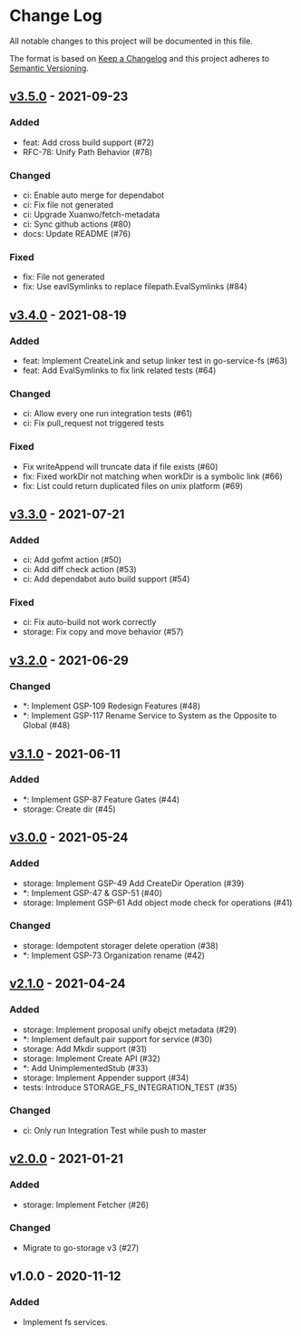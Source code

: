 # Change Log

All notable changes to this project will be documented in this file.

The format is based on [Keep a Changelog](https://keepachangelog.com/)
and this project adheres to [Semantic Versioning](https://semver.org/).

## [v3.5.0] - 2021-09-23

### Added

- feat: Add cross build support (#72)
- RFC-78: Unify Path Behavior (#78) 

### Changed

- ci: Enable auto merge for dependabot
- ci: Fix file not generated 
- ci: Upgrade Xuanwo/fetch-metadata
- ci: Sync github actions (#80)
- docs: Update README (#76)

### Fixed

- fix: File not generated
- fix: Use eavlSymlinks to replace filepath.EvalSymlinks (#84)

## [v3.4.0] - 2021-08-19

### Added

- feat: Implement CreateLink and setup linker test in go-service-fs (#63)
- feat: Add EvalSymlinks to fix link related tests (#64)

### Changed

- ci: Allow every one run integration tests (#61)
- ci: Fix pull_request not triggered tests

### Fixed

- Fix writeAppend will truncate data if file exists (#60)
- fix: Fixed workDir not matching when workDir is a symbolic link (#66)
- fix: List could return duplicated files on unix platform (#69)

## [v3.3.0] - 2021-07-21

### Added

- ci: Add gofmt action (#50)
- ci: Add diff check action (#53)
- ci: Add dependabot auto build support (#54)

### Fixed

- ci: Fix auto-build not work correctly
- storage: Fix copy and move behavior (#57)

## [v3.2.0] - 2021-06-29

### Changed

- *: Implement GSP-109 Redesign Features (#48)
- *: Implement GSP-117 Rename Service to System as the Opposite to Global (#48)

## [v3.1.0] - 2021-06-11

### Added

- *: Implement GSP-87 Feature Gates (#44)
- storage: Create dir (#45)

## [v3.0.0] - 2021-05-24

### Added

- storage: Implement GSP-49 Add CreateDir Operation (#39)
- *: Implement GSP-47 & GSP-51 (#40)
- storage: Implement GSP-61 Add object mode check for operations (#41)

### Changed

- storage: Idempotent storager delete operation (#38)
- *: Implement GSP-73 Organization rename (#42)

## [v2.1.0] - 2021-04-24

### Added

- storage: Implement proposal unify obejct metadata (#29)
- *: Implement default pair support for service (#30)
- storage: Add Mkdir support (#31)
- storage: Implement Create API (#32)
- *: Add UnimplementedStub (#33)
- storage: Implement Appender support (#34)
- tests: Introduce STORAGE_FS_INTEGRATION_TEST (#35)

### Changed

- ci: Only run Integration Test while push to master

## [v2.0.0] - 2021-01-21

### Added

- storage: Implement Fetcher (#26)

### Changed

- Migrate to go-storage v3 (#27)

## v1.0.0 - 2020-11-12

### Added

- Implement fs services.

[v3.5.0]: https://github.com/beyondstorage/go-service-fs/compare/v3.4.0...v3.5.0
[v3.4.0]: https://github.com/beyondstorage/go-service-fs/compare/v3.3.0...v3.4.0
[v3.3.0]: https://github.com/beyondstorage/go-service-fs/compare/v3.2.0...v3.3.0
[v3.2.0]: https://github.com/beyondstorage/go-service-fs/compare/v3.1.0...v3.2.0
[v3.1.0]: https://github.com/beyondstorage/go-service-fs/compare/v3.0.0...v3.1.0
[v3.0.0]: https://github.com/beyondstorage/go-service-fs/compare/v2.1.0...v3.0.0
[v2.1.0]: https://github.com/beyondstorage/go-service-fs/compare/v2.0.0...v2.1.0
[v2.0.0]: https://github.com/beyondstorage/go-service-fs/compare/v1.0.0...v2.0.0
